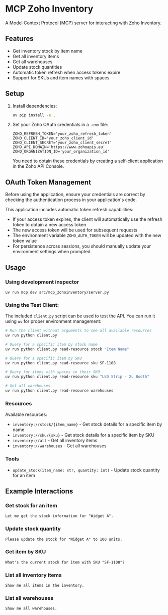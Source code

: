 # MCP Zoho Inventory

A Model Context Protocol (MCP) server for interacting with Zoho Inventory.

## Features

- Get inventory stock by item name
- Get all inventory items
- Get all warehouses
- Update stock quantities
- Automatic token refresh when access tokens expire
- Support for SKUs and item names with spaces

## Setup

1. Install dependencies:
   ```bash
   uv pip install -e .
   ```

2. Set your Zoho OAuth credentials in a `.env` file:
   ```
   ZOHO_REFRESH_TOKEN='your_zoho_refresh_token'
   ZOHO_CLIENT_ID='your_zoho_client_id'
   ZOHO_CLIENT_SECRET='your_zoho_client_secret'
   ZOHO_API_DOMAIN='https://www.zohoapis.eu'
   ZOHO_ORGANIZATION_ID='your_organization_id'
   ```

   You need to obtain these credentials by creating a self-client application in the Zoho API Console.

## OAuth Token Management

Before using the application, ensure your credentials are correct by checking the authentication process in your application's code.

This application includes automatic token refresh capabilities:

- If your access token expires, the client will automatically use the refresh token to obtain a new access token
- The new access token will be used for subsequent requests
- The environment variable `ZOHO_AUTH_TOKEN` will be updated with the new token value
- For persistence across sessions, you should manually update your environment settings when prompted

## Usage

### Using development inspector 

```
uv run mcp dev src/mcp_zohoinventory/server.py
```

### Using the Test Client:

The included `client.py` script can be used to test the API. You can run it using `uv` for proper environment management:

```bash
# Run the client without arguments to see all available resources
uv run python client.py

# Query for a specific item by stock name
uv run python client.py read-resource stock "Item Name"

# Query for a specific item by SKU
uv run python client.py read-resource sku SF-1108

# Query for items with spaces in their SKU
uv run python client.py read-resource sku "LED Strip - XL Booth"

# Get all warehouses
uv run python client.py read-resource warehouses
```

### Resources

Available resources:

- `inventory://stock/{item_name}` - Get stock details for a specific item by name
- `inventory://sku/{sku}` - Get stock details for a specific item by SKU
- `inventory://all` - Get all inventory items
- `inventory://warehouses` - Get all warehouses

### Tools

- `update_stock(item_name: str, quantity: int)` - Update stock quantity for an item

## Example Interactions

### Get stock for an item

```
Let me get the stock information for "Widget A".
```

### Update stock quantity

```
Please update the stock for "Widget A" to 100 units.
```

### Get item by SKU

```
What's the current stock for item with SKU "SF-1108"?
```

### List all inventory items

```
Show me all items in the inventory.
```

### List all warehouses

```
Show me all warehouses.
```
